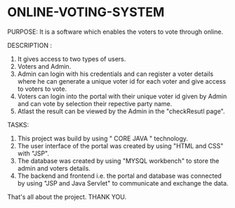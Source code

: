 # ONLINE-VOTING-SYSTEM

PURPOSE: 
It is a software which enables the voters to vote through online.

DESCRIPTION :
1. It gives access to two types of users.
2. Voters and Admin.
3. Admin can login with his credentials and can register a voter details where he can generate a unique voter id for each voter and give access to voters to vote.
4. Voters can login into the portal with their unique voter id given by Admin and can vote by selection their repective party name.
5. Atlast the result can be viewed by the Admin in the "checkResutl page".

TASKS:
1. This project was build  by using " CORE JAVA " technology.
2. The user interface of the portal was created by using "HTML and CSS" with "JSP".
3. The database was created by using "MYSQL workbench" to store the admin and voters details.
4. The backend and frontend i.e. the portal and database was connected by using "JSP and Java Servlet" to communicate and exchange the data.

That's all about the project.
THANK YOU.
